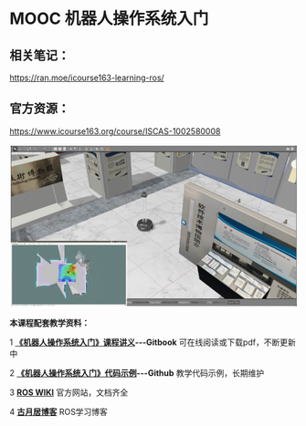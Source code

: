 # MOOC 机器人操作系统入门

## 相关笔记：

https://ran.moe/icourse163-learning-ros/



## 官方资源：

https://www.icourse163.org/course/ISCAS-1002580008

![image-20210206185014590](image-20210206185014590.png)



**本课程配套教学资料：**

1 [**《机器人操作系统入门》课程讲义**](https://www.gitbook.com/book/sychaichangkun/ros-tutorial-icourse163/details)**---Gitbook**    可在线阅读或下载pdf，不断更新中

2 [**《机器人操作系统入门》代码示例**](https://github.com/DroidAITech/ROS-Academy-for-Beginners)**---Github**     教学代码示例，长期维护

3 [**ROS WIKI**](https://wiki.ros.org/)          官方网站，文档齐全

4 [**古月居博客**](https://www.guyuehome.com/)          ROS学习博客